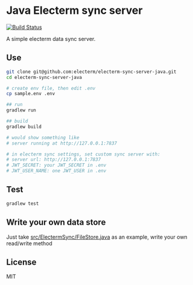 # Java Electerm sync server

[![Build Status](https://github.com/electerm/electerm-sync-server-java/actions/workflows/linux.yml/badge.svg)](https://github.com/electerm/electerm-sync-server-java/actions)

A simple electerm data sync server.

## Use

```bash
git clone git@github.com:electerm/electerm-sync-server-java.git
cd electerm-sync-server-java

# create env file, then edit .env
cp sample.env .env

## run
gradlew run

## build
gradlew build

# would show something like
# server running at http://127.0.0.1:7837

# in electerm sync settings, set custom sync server with:
# server url: http://127.0.0.1:7837
# JWT_SECRET: your JWT_SECRET in .env
# JWT_USER_NAME: one JWT_USER in .env
```

## Test

```bash
gradlew test
```

## Write your own data store

Just take [src/ElectermSync/FileStore.java](src/ElectermSync/FileStore.java) as an example, write your own read/write method

## License

MIT
